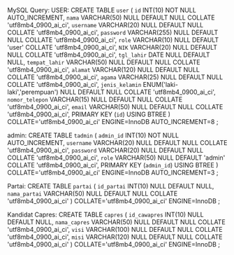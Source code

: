 MySQL Query:
USER:
CREATE TABLE `user` (
	`id` INT(10) NOT NULL AUTO_INCREMENT,
	`nama` VARCHAR(50) NULL DEFAULT NULL COLLATE 'utf8mb4_0900_ai_ci',
	`username` VARCHAR(20) NULL DEFAULT NULL COLLATE 'utf8mb4_0900_ai_ci',
	`password` VARCHAR(255) NULL DEFAULT NULL COLLATE 'utf8mb4_0900_ai_ci',
	`role` VARCHAR(10) NULL DEFAULT 'user' COLLATE 'utf8mb4_0900_ai_ci',
	`NIK` VARCHAR(20) NULL DEFAULT NULL COLLATE 'utf8mb4_0900_ai_ci',
	`tgl_lahir` DATE NULL DEFAULT NULL,
	`tempat_lahir` VARCHAR(50) NULL DEFAULT NULL COLLATE 'utf8mb4_0900_ai_ci',
	`alamat` VARCHAR(120) NULL DEFAULT NULL COLLATE 'utf8mb4_0900_ai_ci',
	`agama` VARCHAR(25) NULL DEFAULT NULL COLLATE 'utf8mb4_0900_ai_ci',
	`jenis_kelamin` ENUM('laki-laki','perempuan') NULL DEFAULT NULL COLLATE 'utf8mb4_0900_ai_ci',
	`nomor_telepon` VARCHAR(15) NULL DEFAULT NULL COLLATE 'utf8mb4_0900_ai_ci',
	`email` VARCHAR(50) NULL DEFAULT NULL COLLATE 'utf8mb4_0900_ai_ci',
	PRIMARY KEY (`id`) USING BTREE
)
COLLATE='utf8mb4_0900_ai_ci'
ENGINE=InnoDB
AUTO_INCREMENT=8
;

admin:
CREATE TABLE `tadmin` (
	`admin_id` INT(10) NOT NULL AUTO_INCREMENT,
	`username` VARCHAR(20) NULL DEFAULT NULL COLLATE 'utf8mb4_0900_ai_ci',
	`password` VARCHAR(20) NULL DEFAULT NULL COLLATE 'utf8mb4_0900_ai_ci',
	`role` VARCHAR(50) NULL DEFAULT 'admin' COLLATE 'utf8mb4_0900_ai_ci',
	PRIMARY KEY (`admin_id`) USING BTREE
)
COLLATE='utf8mb4_0900_ai_ci'
ENGINE=InnoDB
AUTO_INCREMENT=3
;


Partai:
CREATE TABLE `partai` (
	`id_partai` INT(10) NULL DEFAULT NULL,
	`nama_partai` VARCHAR(50) NULL DEFAULT NULL COLLATE 'utf8mb4_0900_ai_ci'
)
COLLATE='utf8mb4_0900_ai_ci'
ENGINE=InnoDB
;


Kandidat Capres:
CREATE TABLE `capres` (
	`id_cawapres` INT(10) NULL DEFAULT NULL,
	`nama_capres` VARCHAR(50) NULL DEFAULT NULL COLLATE 'utf8mb4_0900_ai_ci',
	`visi` VARCHAR(100) NULL DEFAULT NULL COLLATE 'utf8mb4_0900_ai_ci',
	`misi` VARCHAR(120) NULL DEFAULT NULL COLLATE 'utf8mb4_0900_ai_ci'
)
COLLATE='utf8mb4_0900_ai_ci'
ENGINE=InnoDB
;
